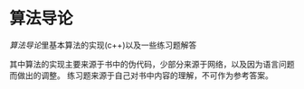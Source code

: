 # 算法导论

*算法导论*里基本算法的实现(c++)以及一些练习题解答

其中算法的实现主要来源于书中的伪代码，少部分来源于网络，以及因为语言问题而做出的调整。
练习题来源于自己对书中内容的理解，不可作为参考答案。
